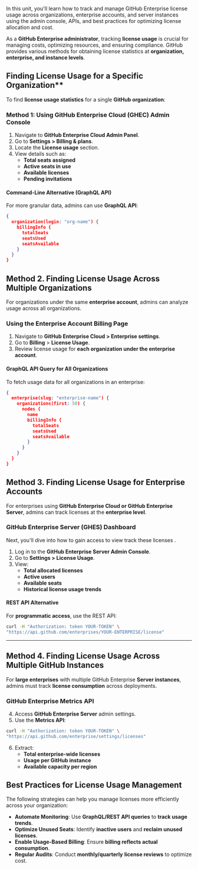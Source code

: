 In this unit, you'll learn how to track and manage GitHub Enterprise license usage across organizations, enterprise accounts, and server instances using the admin console, APIs, and best practices for optimizing license allocation and cost.

As a **GitHub Enterprise administrator**, tracking **license usage** is crucial for managing costs, optimizing resources, and ensuring compliance. GitHub provides various methods for obtaining license statistics at **organization, enterprise, and instance levels**.

## Finding License Usage for a Specific Organization**

To find **license usage statistics** for a single **GitHub organization**:

### Method 1: Using GitHub Enterprise Cloud (GHEC) Admin Console

1. Navigate to **GitHub Enterprise Cloud Admin Panel**.
2. Go to **Settings > Billing & plans**.
3. Locate the **License usage** section.
4. View details such as:
    - **Total seats assigned**
    - **Active seats in use**
    - **Available licenses**
    - **Pending invitations**

#### Command-Line Alternative (GraphQL API)

For more granular data, admins can use **GraphQL API**:

```json
{
  organization(login: "org-name") {
    billingInfo {
      totalSeats
      seatsUsed
      seatsAvailable
    }
  }
}
```

## Method 2. Finding License Usage Across Multiple Organizations

For organizations under the same **enterprise account**, admins can analyze usage across all organizations.

### **Using the Enterprise Account Billing Page**

1. Navigate to **GitHub Enterprise Cloud > Enterprise settings**.
2. Go to **Billing** > **License Usage**.
3. Review license usage for **each organization under the enterprise account**.

#### GraphQL API Query for All Organizations

To fetch usage data for all organizations in an enterprise:
```json
{
  enterprise(slug: "enterprise-name") {
    organizations(first: 50) {
      nodes {
        name
        billingInfo {
          totalSeats
          seatsUsed
          seatsAvailable
        }
      }
    }
  }
}

```

## Method 3. Finding License Usage for Enterprise Accounts

For enterprises using **GitHub Enterprise Cloud or GitHub Enterprise Server**, admins can track licenses at the **enterprise level**.

### GitHub Enterprise Server (GHES) Dashboard

Next, you'll dive into how to gain access to view track these licenses .

1. Log in to the **GitHub Enterprise Server Admin Console**.
2. Go to **Settings > License Usage**.
3. View:
    - **Total allocated licenses**
    - **Active users**
    - **Available seats**
    - **Historical license usage trends**

#### REST API Alternative

For **programmatic access**, use the REST API:

```bash
curl -H "Authorization: token YOUR-TOKEN" \
"https://api.github.com/enterprises/YOUR-ENTERPRISE/license"
```

---
## Method 4. Finding License Usage Across Multiple GitHub Instances

For **large enterprises** with multiple GitHub Enterprise **Server instances**, admins must track **license consumption** across deployments.

### GitHub Enterprise Metrics API

4. Access **GitHub Enterprise Server** admin settings.
5. Use the **Metrics API**:
```bash
curl -H "Authorization: token YOUR-TOKEN" \
"https://api.github.com/enterprise/settings/licenses"

```
    
6. Extract:
    - **Total enterprise-wide licenses**
    - **Usage per GitHub instance**
    - **Available capacity per region**

## Best Practices for License Usage Management
The following strategies can help you manage licenses more efficiently across your organization:

- **Automate Monitoring**: Use **GraphQL/REST API queries** to **track usage trends**.  
- **Optimize Unused Seats**: Identify **inactive users** and **reclaim unused licenses**.  
- **Enable Usage-Based Billing**: Ensure **billing reflects actual consumption**.  
- **Regular Audits**: Conduct **monthly/quarterly** **license reviews** to optimize cost.
